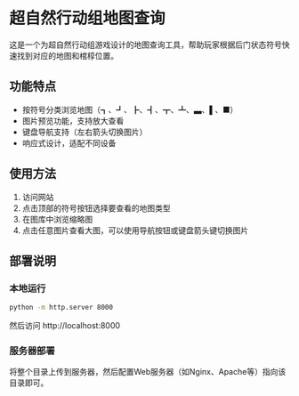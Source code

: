 # 超自然行动组地图查询

这是一个为超自然行动组游戏设计的地图查询工具，帮助玩家根据后门状态符号快速找到对应的地图和棺椁位置。

## 功能特点

- 按符号分类浏览地图（┓、┛、┣、┫、┳、┻、▃、▌、■）
- 图片预览功能，支持放大查看
- 键盘导航支持（左右箭头切换图片）
- 响应式设计，适配不同设备

## 使用方法

1. 访问网站
2. 点击顶部的符号按钮选择要查看的地图类型
3. 在图库中浏览缩略图
4. 点击任意图片查看大图，可以使用导航按钮或键盘箭头键切换图片

## 部署说明

### 本地运行

```bash
python -m http.server 8000
```

然后访问 http://localhost:8000

### 服务器部署

将整个目录上传到服务器，然后配置Web服务器（如Nginx、Apache等）指向该目录即可。